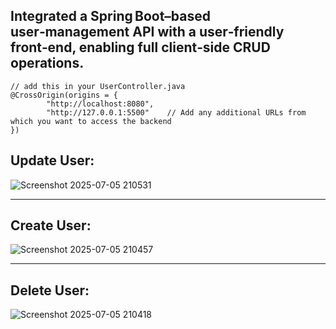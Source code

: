 ## Integrated a Spring Boot–based user‑management API with a user‑friendly front‑end, enabling full client‑side CRUD operations.

```
// add this in your UserController.java
@CrossOrigin(origins = {
        "http://localhost:8080",   
        "http://127.0.0.1:5500"    // Add any additional URLs from which you want to access the backend
})

```
## Update User:

![Screenshot 2025-07-05 210531](https://github.com/user-attachments/assets/ef3f3f1b-6444-4032-bd9d-98757db53a22)

---

## Create User:

![Screenshot 2025-07-05 210457](https://github.com/user-attachments/assets/a972ed2b-c73a-4ba2-b35c-182f45ea6e10)

---

## Delete User:

![Screenshot 2025-07-05 210418](https://github.com/user-attachments/assets/cdb61d05-1dca-4dd1-a63d-f0e4d0d4a82c)

